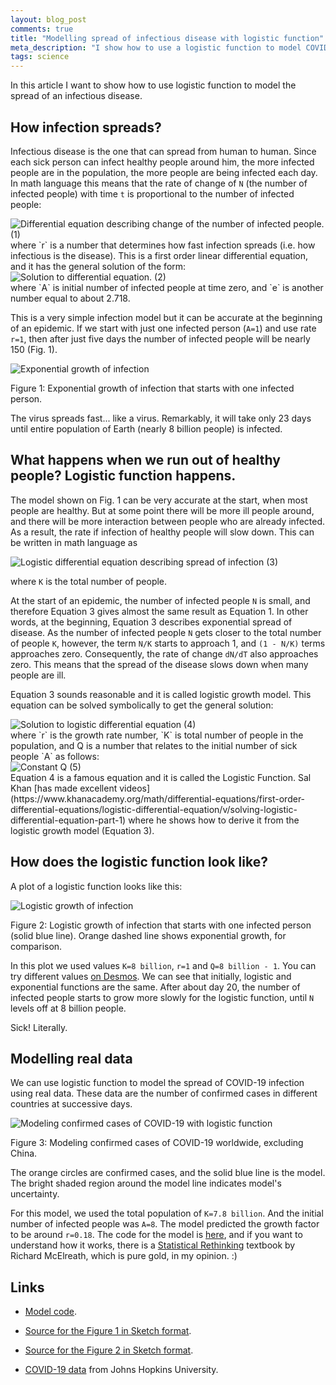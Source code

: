 ```yaml
---
layout: blog_post
comments: true
title: "Modelling spread of infectious disease with logistic function"
meta_description: "I show how to use a logistic function to model COVID-19 confirmed cases data using logistic function."
tags: science
---
```


In this article I want to show how to use logistic function to model the spread of an infectious disease.

## How infection spreads?

Infectious disease is the one that can spread from human to human. Since each sick person can infect healthy people around him, the more infected people are in the population, the more people are being infected each day. In math language this means that the rate of change of `N` (the number of infected people) with time `t` is proportional to the number of infected people:

<div class='Equation isTextCentered'>
  <span></span>
  <span>
    <img class='isMax100PxWide' src='/image/blog/2020-03-12-model-covid19-with-logistic-function/0010_exponential_growth_infection.png' alt="Differential equation describing change of the number of infected people.">
  </span>
  <span>(1)</span>
</div>
where `r` is a number that determines how fast infection spreads (i.e. how infectious is the disease). This is a first order linear differential equation, and it has the general solution of the form:
<div class='Equation isTextCentered'>
  <span></span>
  <span>
    <img class='isMax120PxWide' src='/image/blog/2020-03-12-model-covid19-with-logistic-function/0020_solution.png' alt="Solution to differential equation.">
  </span>
  <span>(2)</span>
</div>
where `A` is initial number of infected people at time zero, and `e` is another number equal to about 2.718.

This is a very simple infection model but it can be accurate at the beginning of an epidemic. If we start with just one infected person (`A=1`) and use rate `r=1`, then after just five days the number of infected people will be nearly 150 (Fig. 1).

<div class='isTextCentered'>
  <img src='/image/blog/2020-03-12-model-covid19-with-logistic-function/0030_exponential_growth_of_infection.png' alt='Exponential growth of infection' class='isMax500PxWide isTextCentered' >
</div>
<div class='isTextCentered'>
<p>Figure 1: Exponential growth of infection that starts with one infected person.</p>
</div>

The virus spreads fast... like a virus. Remarkably, it will take only 23 days until entire population of Earth (nearly 8 billion people) is infected.

## What happens when we run out of healthy people? Logistic function happens.

The model shown on Fig. 1 can be very accurate at the start, when most people are healthy. But at some point there will be more ill people around, and there will be more interaction between people who are already infected. As a result, the rate if infection of healthy people will slow down. This can be written in math language as

<div class='Equation isTextCentered'>
  <span></span>
  <span>
    <img class='isMax200PxWide' src='/image/blog/2020-03-12-model-covid19-with-logistic-function/0040_logistic_differectial_equation.png' alt="Logistic differential equation describing spread of infection">
  </span>
  <span>(3)</span>
</div>

where `K` is the total number of people.

At the start of an epidemic, the number of infected people `N` is small, and therefore Equation 3 gives almost the same result as Equation 1. In other words, at the beginning, Equation 3 describes exponential spread of disease. As the number of infected people `N` gets closer to the total number of people `K`, however, the term `N/K` starts to approach 1, and `(1 - N/K)` terms approaches zero. Consequently, the rate of change `dN/dT` also approaches zero. This means that  the spread of the disease slows down when many people are ill.

Equation 3 sounds reasonable and it is called logistic growth model. This equation can be solved symbolically to get the general solution:
<div class='Equation isTextCentered'>
  <span></span>
  <span>
    <img class='isMax170PxWide' src='/image/blog/2020-03-12-model-covid19-with-logistic-function/0050_solution_to_logistic_differential_equation.png' alt="Solution to logistic differential equation">
  </span>
  <span>(4)</span>
</div>
where `r` is the growth rate number, `K` is total number of people in the population, and Q is a number that relates to the initial number of sick people `A` as follows:
<div class='Equation isTextCentered'>
  <span></span>
  <span>
    <img class='isMax120PxWide' src='/image/blog/2020-03-12-model-covid19-with-logistic-function/0060_constant_q.png' alt="Constant Q">
  </span>
  <span>(5)</span>
</div>
Equation 4 is a famous equation and it is called the Logistic Function. Sal Khan [has made excellent videos](https://www.khanacademy.org/math/differential-equations/first-order-differential-equations/logistic-differential-equation/v/solving-logistic-differential-equation-part-1) where he shows how to derive it from the logistic growth model (Equation 3).

## How does the logistic function look like?

A plot of a logistic function looks like this:

<div class='isTextCentered'>
  <img src='/image/blog/2020-03-12-model-covid19-with-logistic-function/0070_logistic_growth_of_infection.png' alt='Logistic growth of infection' class='isMax500PxWide isTextCentered' >
</div>
<div class='isTextCentered'>
<p>Figure 2: Logistic growth of infection that starts with one infected person (solid blue line). Orange dashed line shows exponential growth, for comparison.</p>
</div>

In this plot we used values <code>K=8 billion</code>, <code>r=1</code> and <code>Q=8 billion - 1</code>. You can try different values [on Desmos](https://www.desmos.com/calculator/w4jhte2hol). We can see that initially, logistic and exponential functions are the same. After about day 20, the number of infected people starts to grow more slowly for the logistic function, until `N` levels off at 8 billion people.

Sick! Literally.


## Modelling real data

We can use logistic function to model the spread of COVID-19 infection using real data. These data are the number of confirmed cases in different countries at successive days.

<div class='isFullScreenWide isTextCentered'>
  <img src='/image/blog/2020-03-12-model-covid19-with-logistic-function/0080_covid19_modeling_with_logistic_function_3.png' alt='Modeling confirmed cases of COVID-19 with logistic function' class='isMax900PxWide isTextCentered' >
</div>

<div class='isTextCentered'>
  <p>Figure 3: Modeling confirmed cases of COVID-19 worldwide, excluding China.</p>
</div>

The orange circles are confirmed cases, and the solid blue line is the model. The bright shaded region around the model line indicates model's uncertainty.

For this model, we used the total population of `K=7.8 billion`. And the initial number of infected people was `A=8`. The model predicted the growth factor to be around `r=0.18`. The code for the model is [here](https://github.com/evgenyneu/covid19), and if you want to understand how it works, there is a [Statistical Rethinking](https://xcelab.net/rm/statistical-rethinking/) textbook by Richard McElreath, which is pure gold, in my opinion. :)


## Links

* [Model code](https://github.com/evgenyneu/covid19).

* [Source for the Figure 1 in Sketch format](/files/2020/03/exponential_growth.sketch).

* [Source for the Figure 2 in Sketch format](/files/2020/03/logistic_function.sketch).

* [COVID-19 data](https://github.com/CSSEGISandData/COVID-19/blob/master/csse_covid_19_data/csse_covid_19_time_series/time_series_19-covid-Confirmed.csv) from Johns Hopkins University.
